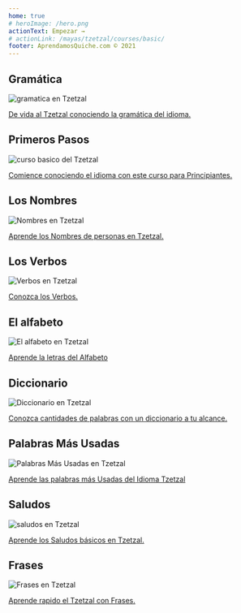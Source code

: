 ```yaml
---
home: true
# heroImage: /hero.png
actionText: Empezar →
# actionLink: /mayas/tzetzal/courses/basic/
footer: AprendamosQuiche.com © 2021 
---
```


<div class="features">
  <div class="feature">
    <h2>Gramática </h2>
    <img src="/home/grammar.jpg" alt="gramatica en Tzetzal">
    <p><a href="/mayas/tzetzal/grammar_tzh/alphabet_tzh/">De vida al Tzetzal conociendo la gramática del idioma.</a></p>
  </div>
  <div class="feature">
    <h2>Primeros Pasos</h2>
    <img src="/home/courses.jpg" alt="curso basico del Tzetzal">
    <p><a href="/mayas/tzetzal/courses_tzh/basic_tzh/">Comience conociendo el idioma con este curso para Principiantes.</a></p>
  </div>
  <div class="feature">
    <h2>Los Nombres</h2>
    <img src="/home/people.jpg" alt="Nombres en Tzetzal">
    <p><a href="/mayas/tzetzal/vocabulary_tzh/people_tzh/">Aprende los Nombres de personas en Tzetzal.</a></p>
  </div>
   <div class="feature">
    <h2>Los Verbos </h2>
    <img src="/home/verbs.png" alt="Verbos en Tzetzal">
    <p><a href="/mayas/tzetzal/grammar_tzh/verbs_tzh/">Conozca los Verbos.</a></p>
  </div>
  <div class="feature">
    <h2>El alfabeto</h2>
    <img src="/home/alphabet.jpg" alt="El alfabeto en Tzetzal">
    <p><a href="/mayas/tzetzal/grammar_tzh/alphabet_tzh/">Aprende la letras del Alfabeto</a></p>
  </div>
     <div class="feature">
    <h2>Diccionario</h2>
    <img src="/home/dictionary.jpg" alt="Diccionario en Tzetzal">
    <p><a href="/mayas/tzetzal/dictionary_tzh/">Conozca cantidades de palabras con un diccionario a tu alcance.</a></p>
  </div>
  <div class="feature">
    <h2>Palabras Más Usadas</h2>
    <img src="/home/more_used.jpg" alt="Palabras Más Usadas en Tzetzal">
    <p><a href="/mayas/tzetzal/vocabulary_tzh/more_used_tzh/">Aprende las palabras más Usadas del Idioma Tzetzal</a></p>
  </div>
    <div class="feature">
    <h2>Saludos</h2>
    <img src="/home/greetings.jpg" alt="saludos en Tzetzal">
    <p><a href="/mayas/tzetzal/vocabulary_tzh/greetings_tzh/">Aprende los Saludos básicos en Tzetzal.</a></p>
  </div>
   <div class="feature">
    <h2>Frases</h2>
    <img src="/home/phrases.jpg" alt="Frases en Tzetzal">
    <p><a href="/mayas/tzetzal/vocabulary_tzh/phrases_tzh/">Aprende rapido el Tzetzal con Frases.</a></p>
  </div>
</div>

<!-- <counter/> -->